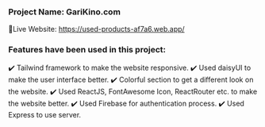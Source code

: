 ### Project Name: GariKino.com

🔘Live Website: https://used-products-af7a6.web.app/


### Features have been used in this project:

✔️ Tailwind framework to make the website responsive.
✔️ Used daisyUI to make the user interface better.
✔️ Colorful section to get a different look on the website.
✔️ Used ReactJS, FontAwesome Icon, ReactRouter etc. to make the website better.
✔️ Used Firebase for authentication process.
✔️ Used Express to use server.